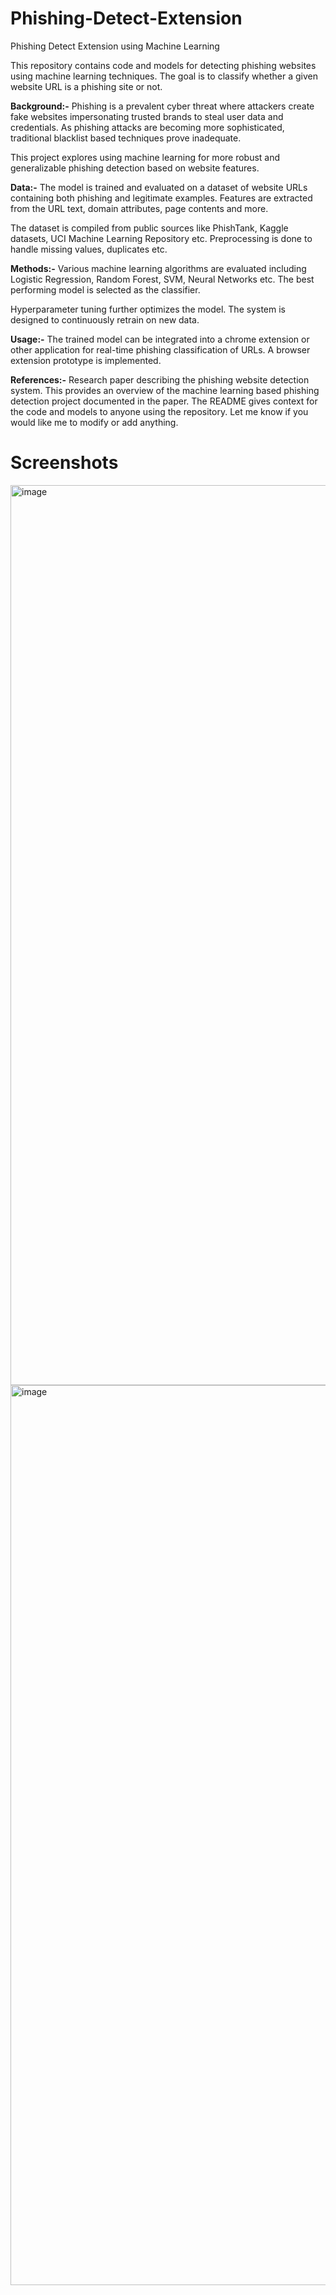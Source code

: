 # Phishing-Detect-Extension
Phishing Detect Extension using Machine Learning

This repository contains code and models for detecting phishing websites using machine learning techniques. The goal is to classify whether a given website URL is a phishing site or not.

**Background:-**
Phishing is a prevalent cyber threat where attackers create fake websites impersonating trusted brands to steal user data and credentials. As phishing attacks are becoming more sophisticated, traditional blacklist based techniques prove inadequate.

This project explores using machine learning for more robust and generalizable phishing detection based on website features.

**Data:-**
The model is trained and evaluated on a dataset of website URLs containing both phishing and legitimate examples. Features are extracted from the URL text, domain attributes, page contents and more.

The dataset is compiled from public sources like PhishTank, Kaggle datasets, UCI Machine Learning Repository etc. Preprocessing is done to handle missing values, duplicates etc.

**Methods:-**
Various machine learning algorithms are evaluated including Logistic Regression, Random Forest, SVM, Neural Networks etc. The best performing model is selected as the classifier.

Hyperparameter tuning further optimizes the model. The system is designed to continuously retrain on new data.

**Usage:-**
The trained model can be integrated into a chrome extension or other application for real-time phishing classification of URLs. A browser extension prototype is implemented.

**References:-**
Research paper describing the phishing website detection system.
This provides an overview of the machine learning based phishing detection project documented in the paper. The README gives context for the code and models to anyone using the repository. Let me know if you would like me to modify or add anything.

# Screenshots

<img width="1440" alt="image" src="https://github.com/imanbanda/Phishing-Detect-Extension-/assets/91423754/70747f6b-d68c-48e2-9221-a31ca9728076">


<img width="1440" alt="image" src="https://github.com/imanbanda/Phishing-Detect-Extension-/assets/91423754/02b25828-7203-4e96-ad68-e843dd8104c6">



